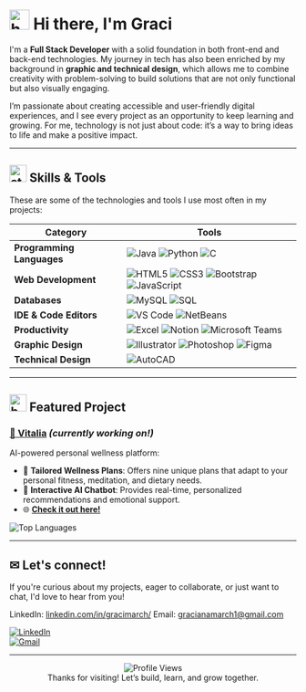 # <img src="https://github.com/user-attachments/assets/191afcfb-c9d6-427a-bd85-5a0b8c2ae159" width="35px" alt="heart" /> Hi there, I'm Graci  

I'm a **Full Stack Developer** with a solid foundation in both front-end and back-end technologies. My journey in tech has also been enriched by my background in **graphic and technical design**, which allows me to combine creativity with problem-solving to build solutions that are not only functional but also visually engaging.  

I’m passionate about creating accessible and user-friendly digital experiences, and I see every project as an opportunity to keep learning and growing. For me, technology is not just about code: it’s a way to bring ideas to life and make a positive impact.  

---

## <img src="https://github.com/user-attachments/assets/06365df4-7af4-40db-b04f-2f7f6f577b89" width="30px" alt="stars" />  Skills & Tools  

These are some of the technologies and tools I use most often in my projects:

| Category         | Tools |
|-----------------|-------|
| **Programming Languages** | ![Java](https://img.shields.io/badge/Java-205781?style=flat&logo=java&logoColor=white) ![Python](https://img.shields.io/badge/Python-4F959D?style=flat&logo=python&logoColor=white) ![C](https://img.shields.io/badge/C-98D2C0?style=flat&logo=c&logoColor=205781) |
| **Web Development** | ![HTML5](https://img.shields.io/badge/HTML5-F6F8D5?style=flat&logo=html5&logoColor=205781) ![CSS3](https://img.shields.io/badge/CSS3-4F959D?style=flat&logo=css3&logoColor=white) ![Bootstrap](https://img.shields.io/badge/Bootstrap-98D2C0?style=flat&logo=bootstrap&logoColor=205781) ![JavaScript](https://img.shields.io/badge/JavaScript-205781?style=flat&logo=javascript&logoColor=F6F8D5) |
| **Databases** | ![MySQL](https://img.shields.io/badge/MySQL-4F959D?style=flat&logo=mysql&logoColor=white) ![SQL](https://img.shields.io/badge/SQL-98D2C0?style=flat&logo=postgresql&logoColor=205781) |
| **IDE & Code Editors** | ![VS Code](https://img.shields.io/badge/VS%20Code-F6F8D5?style=flat&logo=visual-studio-code&logoColor=205781) ![NetBeans](https://img.shields.io/badge/NetBeans-4F959D?style=flat&logo=apachenetbeanside&logoColor=white) |
| **Productivity** | ![Excel](https://img.shields.io/badge/Excel-98D2C0?style=flat&logo=microsoft-excel&logoColor=205781) ![Notion](https://img.shields.io/badge/Notion-205781?style=flat&logo=notion&logoColor=F6F8D5) ![Microsoft Teams](https://img.shields.io/badge/Microsoft%20Teams-F6F8D5?style=flat&logo=microsoft-teams&logoColor=205781) |
| **Graphic Design** | ![Illustrator](https://img.shields.io/badge/Illustrator-F6F8D5?style=flat&logo=adobe-illustrator&logoColor=205781) ![Photoshop](https://img.shields.io/badge/Photoshop-4F959D?style=flat&logo=adobe-photoshop&logoColor=white) ![Figma](https://img.shields.io/badge/Figma-205781?style=flat&logo=figma&logoColor=F6F8D5) |
| **Technical Design** | ![AutoCAD](https://img.shields.io/badge/AutoCAD-205781?style=flat&logo=autodesk&logoColor=F6F8D5) |

---

## <img src="https://github.com/user-attachments/assets/7bcd5989-99d3-47c5-90a5-1a2b188382ba" width="30px" alt="butterflies" /> Featured Project
### [💙 Vitalia](https://github.com/gracimarch/Vitalia) *(currently working on!)*  
AI-powered personal wellness platform:

- 🧘 **Tailored Wellness Plans**: Offers nine unique plans that adapt to your personal fitness, meditation, and dietary needs.
- 🤖 **Interactive AI Chatbot**: Provides real-time, personalized recommendations and emotional support.
- 🌐 [**Check it out here!**](https://vitalia-selfcare.vercel.app)

![Top Languages](https://github-readme-stats.vercel.app/api/top-langs/?username=gracimarch&repo=Vitalia&layout=compact&theme=radical&bg_color=F6F8D5&title_color=205781&text_color=4F959D)

---

## ✉ Let's connect!  

If you're curious about my projects, eager to collaborate, or just want to chat, I'd love to hear from you!

LinkedIn: [linkedin.com/in/gracimarch/](https://www.linkedin.com/in/gracimarch/)
Email: [gracianamarch1@gmail.com](mailto:gracianamarch1@gmail.com)

[![LinkedIn](https://img.shields.io/badge/LinkedIn-205781?style=flat&logo=linkedin&logoColor=F6F8D5)](https://www.linkedin.com/in/gracimarch/)  
[![Gmail](https://img.shields.io/badge/Email-4F959D?style=flat&logo=gmail&logoColor=F6F8D5)](mailto:gracianamarch1@gmail.com)

---

<p align="center">
  <img src="https://komarev.com/ghpvc/?username=gracimarch&color=205781" alt="Profile Views" /><br>
  Thanks for visiting! Let’s build, learn, and grow together.
</p>
